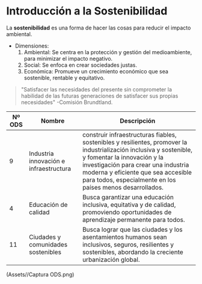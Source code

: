 # Introducción a la Sostenibilidad
La **sostenibilidad** es una forma de hacer las cosas para reducir el impacto ambiental.

- Dimensiones:
  1. Ambiental: Se centra en la protección y gestión del medioambiente, para minimizar el impacto negativo.
  2. Social: Se enfoca en crear sociedades justas.
  3. Económica: Promueve un crecimiento económico que sea sostenible, rentable y equitativo.

>"Satisfacer las necesidades del presente sin comprometer la habilidad de las futuras generaciones de satisfacer sus propias necesidades" -Comisión Brundtland.

 | Nº ODS | Nombre | Descripción |
 | --- | --- | --- |
 | 9 | Industria innovación e infraestructura| construir infraestructuras fiables, sostenibles y resilientes, promover la industrialización inclusiva y sostenible, y fomentar la innovación y la investigación para crear una industria moderna y eficiente que sea accesible para todos, especialmente en los países menos desarrollados. 
 | 4 | Educación de calidad |  Busca garantizar una educación inclusiva, equitativa y de calidad, promoviendo oportunidades de aprendizaje permanente para todos. |
 | 11 | Ciudades y comunidades sostenibles | Busca lograr que las ciudades y los asentamientos humanos sean inclusivos, seguros, resilientes y sostenibles, abordando la creciente urbanización global. |

(Assets//Captura ODS.png)
